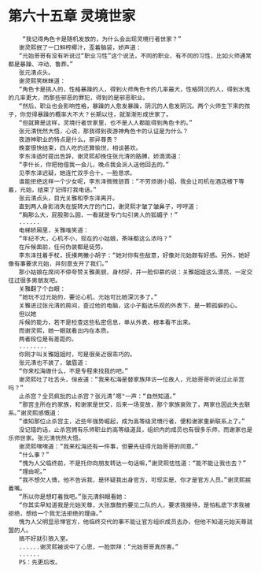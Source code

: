 # 第六十五章 灵境世家
        “我记得角色卡是随机发放的，为什么会出现灵境行者世家？”
       谢灵熙抿了一口鲜榨椰汁，歪着脑袋，娇声道：
       “元始哥哥有没有听说过“职业习性”这个说法，不同的职业，有不同的习性，比如火师通常都是暴躁、冲动、鲁莽。”
       张元清点头。
       谢灵熙笑眯眯道：
       “角色卡是挑人的，性格暴躁的人，得到火师角色卡的几率最大，性格阴沉的人，得到水鬼的几率更大，而那些邪恶的罪犯，得到的是邪恶职业。
       “然后，职业也会影响性格，暴躁的人愈发暴躁，阴沉的人愈发阴沉。两个火师生下来的孩子，你觉得暴躁的概率大不大？长期以往，就渐渐形成世家了。
       “但就算是这样，灵境行者世家里，也不是人人都能得到角色卡的。”
       张元清恍然大悟，心说，那我得到夜游神角色卡的认证是为什么？
       夜游神职业的特点是什么，邪异尊贵？
       晚宴很快结束，四人吃的还算愉悦，相谈甚欢。
       李东泽适时提出告辞，谢灵熙却挽住张元清的胳膊，娇滴滴道：
       “李什长，你把他借我一会儿，晚点我会派人送他回去的。”
       见李东泽迟疑，她连忙双手合十，一脸恳求。
       谁能拒绝这样一个少女呢，李东泽微微颔首：“不劳烦谢小姐，我会让司机在酒店楼下等着，元始，结束了记得打我电话。”
       张云清点头，目光关雅和李东泽离开。
       直到两人身影消失在旋转大厅的门口，谢灵熙才皱了皱鼻子，哼哼道：
       “胸那么大，屁股那么圆，一看就是专门勾引男人的狐媚子！”
       ......
       电梯轿厢里，关雅嗤笑道：
       “年纪不大，心机不小，现在的小姑娘，茶味都这么浓吗？”
       在斥候面前，任何伪装都是徒劳。
       李东泽拄着手杖，抚摸两撇小胡子：“她对你有些敌意，好像对元始颇有好感。另外，她好像有事要求元始，并刻意支开了我们。”
       那小姑娘在席间不停夸赞关雅美貌，身材好，并一脸仰慕的说：关雅姐姐这么漂亮，一定交往过很多男朋友吧。
       关雅翻了个白眼：
       “她玩不过元始的，要论心机，元始可比她深沉多了。”
       关雅进过张元清的房间，查过他的电脑，这小子豁达乐观的外表下，是一颗孤僻的心。
       但以她
       斥候的能力，若不是检查这些私密信息，单从外表，根本看不出来。
       而谢灵熙，她一眼就看出内在本质。
       两者段位是有差距的。
       ........
       你刚才叫关雅姐姐时，可是很亲近很乖巧的。
       张元清也不装了，皱眉道：
       “你来松海做什么，不是专程来找我的吧。”
       谢灵熙吐了吐舌头，俏皮道：“我来松海是替家族拜访一位故人，元始哥哥听说过止杀宫吗？”
       止杀宫？全员疯批的止杀宫？张元清‘嗯"一声：“自然知道。”
       “那宫主所在的家族，和谢家是世交，后来一场变故，那个家族衰败了，两家也因此失去联系。”谢灵熙感慨道：
       “谁知那位止杀宫主，近些年强势崛起，成为高等级灵境行者，便和谢家重新联系上了。”
       没记错的话，止杀宫拥有乐师职业的高等级道具，组织内的成员也有很多乐师，而谢家也是乐师世家。张元清恍然大悟。
       谢灵熙嘿嘿道：“我来松海还有一件事，但要先征得元始哥哥的同意。”
       “什么事？”
       “愧为人父临终前，不是托你向朋友转达一句话嘛，”谢灵熙怯怯道：“能不能让我也去？”
       “理由呢。”
       “我不想欠人情，他不告诉我，是怀疑我出身官方，可现实是，你才是官方人员。”谢灵熙抿着嘴。
       “所以你是想盯着我吧。”张元清斜眼看她：
       “你其实早知道我是元始天尊，大张旗鼓的要见二队的人，要求我接待，是怕私底下求我被拒绝，想给一个我无法拒绝的理由。”
       愧为人父明显忌惮官方，他临终交代的事不能让官方组织成员去办，但他不知道元始天尊就盟的人。
       搞不好就引狼入室。
       ......谢灵熙被说中了心思，一脸崇拜：“元始哥哥真厉害。”
       ......
       PS：先更后改。